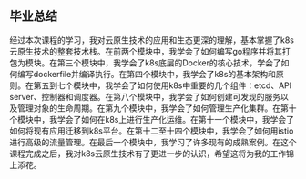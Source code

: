 ## 毕业总结

经过本次课程的学习，我对云原生技术的应用和生态更深的理解，基本掌握了k8s云原生技术的整套技术栈。在前两个模块中，我学会了如何编写go程序并将其打包为模块。在第三个模块中，我学会了k8s底层的Docker的核心技术，学会了如何编写dockerfile并编译执行。在第四个模块中，我学会了k8s的基本架构和原则。在第五到七个模块中，我学会了如何使用k8s中重要的几个组件：etcd、API server、控制器和调度器。在第八个模块中，我学会了如何创建可发现的服务以及管理对象的生命周期。在第九个模块中，我学会了如何管理生产化集群。在第十个模块中，我学会了如何在k8s上进行生产化运维。在第十一个模块中，我学会了如何将现有应用迁移到k8s平台。在第十二至十四个模块中，我学会了如何用istio进行高级的流量管理。在最后一个模块中，我学习了许多现有的成熟案例。在这个课程完成之后，我对k8s云原生技术有了更进一步的认识，希望这将为我的工作锦上添花。
